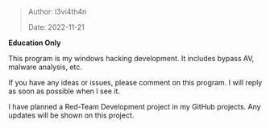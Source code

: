 > Author: l3vi4th4n
>
> Date: 2022-11-21



**Education Only** 

This program is my windows hacking development. It includes bypass AV, malware analysis, etc.

If you have any ideas or issues, please comment on this program.  I will reply as soon as possible when I see it.

I have planned a Red-Team Development project in my GitHub projects. Any updates will be shown on this project.

